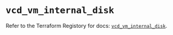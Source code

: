 # `vcd_vm_internal_disk`

Refer to the Terraform Registory for docs: [`vcd_vm_internal_disk`](https://registry.terraform.io/providers/vmware/vcd/3.10.0/docs/resources/vm_internal_disk).

